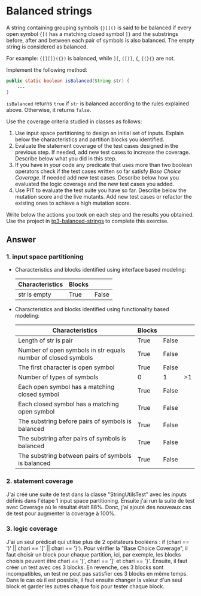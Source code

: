 # Balanced strings

A string containing grouping symbols `{}[]()` is said to be balanced if every open symbol `{[(` has a matching closed symbol `]}` and the substrings before, after and between each pair of symbols is also balanced. The empty string is considered as balanced.

For example: `{[][]}({})` is balanced, while `][`, `([)]`, `{`, `{(}{}` are not.

Implement the following method:

```java
public static boolean isBalanced(String str) {
    ...
}
```

`isBalanced` returns `true` if `str` is balanced according to the rules explained above. Otherwise, it returns `false`.

Use the coverage criteria studied in classes as follows:

1. Use input space partitioning to design an initial set of inputs. Explain below the characteristics and partition blocks you identified.
2. Evaluate the statement coverage of the test cases designed in the previous step. If needed, add new test cases to increase the coverage. Describe below what you did in this step.
3. If you have in your code any predicate that uses more than two boolean operators check if the test cases written so far satisfy *Base Choice Coverage*. If needed add new test cases. Describe below how you evaluated the logic coverage and the new test cases you added.
4. Use PIT to evaluate the test suite you have so far. Describe below the mutation score and the live mutants. Add new test cases or refactor the existing ones to achieve a high mutation score.

Write below the actions you took on each step and the results you obtained.
Use the project in [tp3-balanced-strings](../code/tp3-balanced-strings) to complete this exercise.

## Answer


### 1. input space partitioning
- Characteristics and blocks identified using interface based modeling:
 
  | Characteristics  |  Blocks  |   |   
  |---|---|---|
  | str is empty  |True   |  False | 
 
- Characteristics and blocks identified using functionality based modeling:

  | Characteristics  |  Blocks  |   |    |   
  |---|---|---|---|
  |Length of str is pair   |True|False |   |   
  |Number of open symbols in str equals number of closed symbols |  True |  False |   |   |
  |The first character is open symbol | True|False |   |   
  |Number of types of symbols | 0 | 1 | &gt;1 | 
  |Each open symbol has a matching closed symbol | True|False |   |
  |Each closed symbol has a matching open symbol | True|False |   |
  |The substring before pairs of symbols is balanced | True|False |   |   
  |The substring after pairs of symbols is balanced | True|False |   |   
  |The substring between pairs of symbols is balanced | True|False |   |   
  
### 2. statement coverage
J'ai créé une suite de test dans la classe "StringUtilsTest" avec les inputs définis dans l'étape 1 input space partitioning.
Ensuite j'ai run la suite de test avec Coverage où le résultat était 88%. Donc, j'ai ajouté des nouveaux cas de test
pour augmenter la coverage à 100%.

### 3. logic coverage
J'ai un seul prédicat qui utilise plus de 2 opétateurs booléens : if (chari == ')' || chari == ']' || chari == '}').
Pour vérifier la "Base Choice Coverage", il faut choisir un block pour chaque partition, ici, par exemple, les blocks choisis
peuvent être chari == ')', chari == ']' et chari == '}'. Ensuite, il faut créer un test avec ces 3 blocks. 
En revenche, ces 3 blocks sont incompatibles, un test ne peut pas satisfier ces 3 blocks en même temps. Dans le cas où il est possible,
il faut ensuite changer la valeur d'un seul block et garder les autres chaque fois pour tester chaque block.
